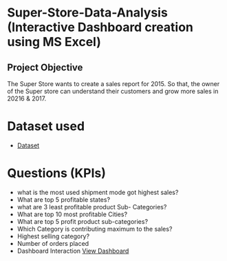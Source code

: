 # Super-Store-Data-Analysis (Interactive Dashboard creation using MS Excel)
## Project Objective
The Super Store wants to create a sales report for 2015. So that, the owner of the Super store can understand their customers and grow more sales in 20216 & 2017.

# Dataset used
 - <a href="https://github.com/sandhyacherukuri8/Data-Analysis-Dashboard/blob/main/Super%20store%20Data%20analysis.xlsx"> Dataset</a>
# Questions (KPIs)
- what is the most used shipment mode got highest sales?
-  What are top 5 profitable states?
-  what are 3 least profitable product Sub- Categories?
- What are top 10 most profitable Cities?
- What are top 5 profit product sub-categories?
- Which Category is contributing maximum to the sales?
- Highest selling category?
- Number of orders placed
- Dashboard Interaction <a href = "https://github.com/sandhyacherukuri8/Data-Analysis-Dashboard/blob/main/Dashboard_image.png">View Dashboard</a>

